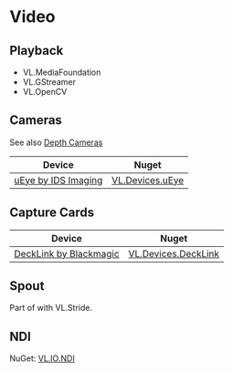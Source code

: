 # Video

## Playback

* VL.MediaFoundation
* VL.GStreamer
* VL.OpenCV

## Cameras
See also [Depth Cameras](depthcameras.md)

| Device | Nuget |
|---|---|
| [uEye by IDS Imaging](https://de.ids-imaging.com/store/products/cameras/sort-by/position/sort-direction/desc.html) | [VL.Devices.uEye](https://www.nuget.org/packages/VL.Devices.uEye) |

## Capture Cards

| Device | Nuget |
|---|---|
| [DeckLink by Blackmagic](https://www.blackmagicdesign.com/products/decklink) | [VL.Devices.DeckLink](https://www.nuget.org/packages/VL.Devices.DeckLink) |

## Spout

Part of  with VL.Stride.

## NDI

NuGet: [VL.IO.NDI](https://www.nuget.org/packages/VL.IO.NDI)